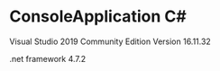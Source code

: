 # ConsoleApplication C#
Visual Studio 2019 Community Edition Version 16.11.32

.net framework 4.7.2
